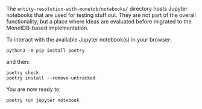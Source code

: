 The `entity-resolution-with-monetdb/notebooks/` directory hosts Jupyter notebooks that are used for testing stuff out. 
They are not part of the overall functionality, but a place where ideas are evaluated before migrated to the 
MonetDB-based implementation.

To interact with the available Jupyter notebook(s) in your browser:

```shell
python3 -m pip install poetry
```
and then:
```shell
poetry check
poetry install --remove-untracked
```
You are now ready to:
```shell
poetry run jupyter notebook
```
